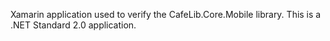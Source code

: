 Xamarin application used to verify the CafeLib.Core.Mobile library.
This is a .NET Standard 2.0 application.